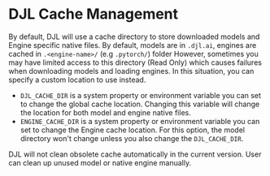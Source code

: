 # DJL Cache Management

By default, DJL will use a cache directory to store downloaded models 
and Engine specific native files. By default, models are in `.djl.ai`, engines are cached in `.<engine-name>/` (e.g `.pytorch/`) folder
However, sometimes you may have limited access to this directory (Read Only) which causes failures when downloading models and loading engines.
In this situation, you can specify a custom location to use instead.

- `DJL_CACHE_DIR` is a system property or environment variable you can set to change the global cache location.
Changing this variable will change the location for both model and engine native files.
- `ENGINE_CACHE_DIR` is a system property or environment variable you can set to change the Engine cache location.
For this option, the model directory won't change unless you also change the `DJL_CACHE_DIR`.

DJL will not clean obsolete cache automatically in the current version.
User can clean up unused model or native engine manually.

